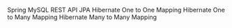 Spring
MySQL
REST API
JPA 
Hibernate One to One Mapping 
Hibernate One to Many Mapping 
Hibernate Many to Many Mapping 
